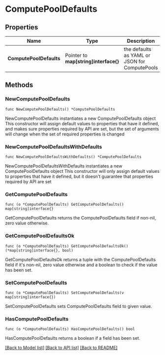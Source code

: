# ComputePoolDefaults

## Properties

Name | Type | Description | Notes
------------ | ------------- | ------------- | -------------
**ComputePoolDefaults** | Pointer to **map[string]interface{}** | the defaults as YAML or JSON for ComputePools | [optional] 

## Methods

### NewComputePoolDefaults

`func NewComputePoolDefaults() *ComputePoolDefaults`

NewComputePoolDefaults instantiates a new ComputePoolDefaults object
This constructor will assign default values to properties that have it defined,
and makes sure properties required by API are set, but the set of arguments
will change when the set of required properties is changed

### NewComputePoolDefaultsWithDefaults

`func NewComputePoolDefaultsWithDefaults() *ComputePoolDefaults`

NewComputePoolDefaultsWithDefaults instantiates a new ComputePoolDefaults object
This constructor will only assign default values to properties that have it defined,
but it doesn't guarantee that properties required by API are set

### GetComputePoolDefaults

`func (o *ComputePoolDefaults) GetComputePoolDefaults() map[string]interface{}`

GetComputePoolDefaults returns the ComputePoolDefaults field if non-nil, zero value otherwise.

### GetComputePoolDefaultsOk

`func (o *ComputePoolDefaults) GetComputePoolDefaultsOk() (*map[string]interface{}, bool)`

GetComputePoolDefaultsOk returns a tuple with the ComputePoolDefaults field if it's non-nil, zero value otherwise
and a boolean to check if the value has been set.

### SetComputePoolDefaults

`func (o *ComputePoolDefaults) SetComputePoolDefaults(v map[string]interface{})`

SetComputePoolDefaults sets ComputePoolDefaults field to given value.

### HasComputePoolDefaults

`func (o *ComputePoolDefaults) HasComputePoolDefaults() bool`

HasComputePoolDefaults returns a boolean if a field has been set.


[[Back to Model list]](../README.md#documentation-for-models) [[Back to API list]](../README.md#documentation-for-api-endpoints) [[Back to README]](../README.md)


